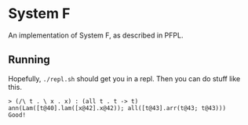 # System __F__

An implementation of System F, as described in PFPL.

## Running

Hopefully, `./repl.sh` should get you in a repl. Then you can do stuff like
this.

```
> (/\ t . \ x . x) : (all t . t -> t)
ann(Lam([t@40].lam([x@42].x@42)); all([t@43].arr(t@43; t@43)))
Good!
```
